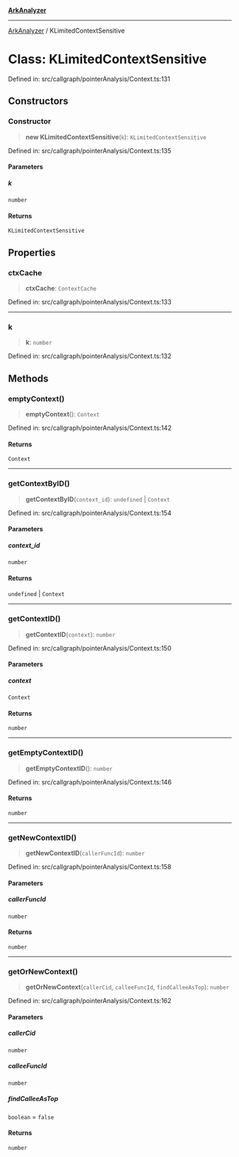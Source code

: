 [**ArkAnalyzer**](../README.md)

***

[ArkAnalyzer](../globals.md) / KLimitedContextSensitive

# Class: KLimitedContextSensitive

Defined in: src/callgraph/pointerAnalysis/Context.ts:131

## Constructors

### Constructor

> **new KLimitedContextSensitive**(`k`): `KLimitedContextSensitive`

Defined in: src/callgraph/pointerAnalysis/Context.ts:135

#### Parameters

##### k

`number`

#### Returns

`KLimitedContextSensitive`

## Properties

### ctxCache

> **ctxCache**: `ContextCache`

Defined in: src/callgraph/pointerAnalysis/Context.ts:133

***

### k

> **k**: `number`

Defined in: src/callgraph/pointerAnalysis/Context.ts:132

## Methods

### emptyContext()

> **emptyContext**(): `Context`

Defined in: src/callgraph/pointerAnalysis/Context.ts:142

#### Returns

`Context`

***

### getContextByID()

> **getContextByID**(`context_id`): `undefined` \| `Context`

Defined in: src/callgraph/pointerAnalysis/Context.ts:154

#### Parameters

##### context\_id

`number`

#### Returns

`undefined` \| `Context`

***

### getContextID()

> **getContextID**(`context`): `number`

Defined in: src/callgraph/pointerAnalysis/Context.ts:150

#### Parameters

##### context

`Context`

#### Returns

`number`

***

### getEmptyContextID()

> **getEmptyContextID**(): `number`

Defined in: src/callgraph/pointerAnalysis/Context.ts:146

#### Returns

`number`

***

### getNewContextID()

> **getNewContextID**(`callerFuncId`): `number`

Defined in: src/callgraph/pointerAnalysis/Context.ts:158

#### Parameters

##### callerFuncId

`number`

#### Returns

`number`

***

### getOrNewContext()

> **getOrNewContext**(`callerCid`, `calleeFuncId`, `findCalleeAsTop`): `number`

Defined in: src/callgraph/pointerAnalysis/Context.ts:162

#### Parameters

##### callerCid

`number`

##### calleeFuncId

`number`

##### findCalleeAsTop

`boolean` = `false`

#### Returns

`number`
